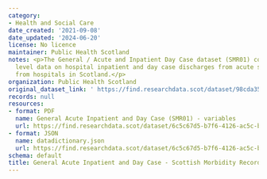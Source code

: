 ```yaml
---
category:
- Health and Social Care
date_created: '2021-09-08'
date_updated: '2024-06-20'
license: No licence
maintainer: Public Health Scotland
notes: <p>The General / Acute and Inpatient Day Case dataset (SMR01) collects episode
  level data on hospital inpatient and day case discharges from acute specialities
  from hospitals in Scotland.</p>
organization: Public Health Scotland
original_dataset_link: ' https://find.researchdata.scot/dataset/98cda353-0011-45b2-80ca-4ed24cd084bf'
records: null
resources:
- format: PDF
  name: General Acute Inpatient and Day Case (SMR01) - variables
  url: https://find.researchdata.scot/dataset/6c5c67d5-b7f6-4126-ac5c-be2bf45eb1cc/resource/cdf30595-2d58-4617-9192-745ebd860dcf/download/general-acute-inpatient-and-day-case-scottish-morbidity-record-smr01-variables.pdf
- format: JSON
  name: datadictionary.json
  url: https://find.researchdata.scot/dataset/6c5c67d5-b7f6-4126-ac5c-be2bf45eb1cc/resource/98cda353-0011-45b2-80ca-4ed24cd084bf/download/datadictionary.json
schema: default
title: General Acute Inpatient and Day Case - Scottish Morbidity Record (SMR01)
---
```

